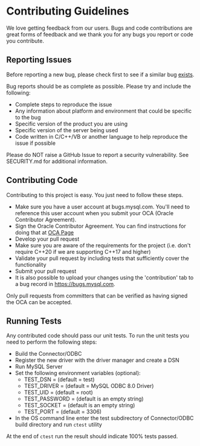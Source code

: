 # Contributing Guidelines

We love getting feedback from our users. Bugs and code contributions are
great forms of feedback and we thank you for any bugs you report or code
you contribute.

## Reporting Issues

Before reporting a new bug, please check first to see if a similar
bug [exists](https://bugs.mysql.com/search.php).

Bug reports should be as complete as possible.  Please try and include
the following:

* Complete steps to reproduce the issue
* Any information about platform and environment that could be specific to the bug  
* Specific version of the product you are using
* Specific version of the server being used
* Code written in C/C++/VB or another language to help reproduce the issue if possible

Please do NOT raise a GitHub Issue to report a security vulnerability.
See SECURITY.md for additional information.

## Contributing Code

Contributing to this project is easy. You just need to follow these steps.

* Make sure you have a user account at bugs.mysql.com. You'll need to reference
  this user account when you submit your OCA (Oracle Contributor Agreement).
* Sign the Oracle Contributor Agreement. You can find instructions for doing
  that at [OCA Page](https://oca.opensource.oracle.com/)
* Develop your pull request
* Make sure you are aware of the requirements for the project (i.e. don't
  require C++20 if we are supporting C++17 and higher)
* Validate your pull request by including tests that sufficiently cover
  the functionality
* Submit your pull request
* It is also possible to upload your changes using the 'contribution' tab to
  a bug record in https://bugs.mysql.com.

Only pull requests from committers that can be verified as having signed the OCA
can be accepted.


## Running Tests

Any contributed code should pass our unit tests.
To run the unit tests you need to perform the following steps:

* Build the Connector/ODBC
* Register the new driver with the driver manager and create a DSN
* Run MySQL Server
* Set the following environment variables (optional):
  * TEST_DSN = <the name of DSN previously created> (default = test)
  * TEST_DRIVER = <the name of ODBC driver as registered in odbcinst.ini> (default = MySQL ODBC 8.0 Driver)
  * TEST_UID = <MySQL user name> (default = root)
  * TEST_PASSWORD = <MySQL password> (default is an empty string)
  * TEST_SOCKET = <the path to the socket file in Unix-like OS> (default is an empty string)
  * TEST_PORT = <the port number> (default = 3306)
* In the OS command line enter the test subdirectory of Connector/ODBC build directory and run `ctest` utility

At the end of `ctest` run the result should indicate 100% tests passed.
